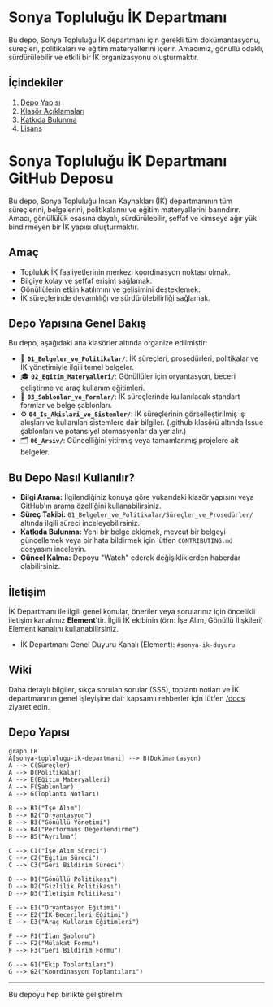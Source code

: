 # Sonya Topluluğu İK Departmanı

Bu depo, Sonya Topluluğu İK departmanı için gerekli tüm dokümantasyonu, süreçleri, politikaları ve eğitim materyallerini içerir. Amacımız, gönüllü odaklı, sürdürülebilir ve etkili bir İK organizasyonu oluşturmaktır.

## İçindekiler

1.  [Depo Yapısı](#depo-yapısı)
2.  [Klasör Açıklamaları](#klasör-açıklamaları)
3.  [Katkıda Bulunma](#katkıda-bulunma)
4.  [Lisans](#lisans)

# Sonya Topluluğu İK Departmanı GitHub Deposu

Bu depo, Sonya Topluluğu İnsan Kaynakları (İK) departmanının tüm süreçlerini, belgelerini, politikalarını ve eğitim materyallerini barındırır. Amacı, gönüllülük esasına dayalı, sürdürülebilir, şeffaf ve kimseye ağır yük bindirmeyen bir İK yapısı oluşturmaktır.

## Amaç

* Topluluk İK faaliyetlerinin merkezi koordinasyon noktası olmak.
* Bilgiye kolay ve şeffaf erişim sağlamak.
* Gönüllülerin etkin katılımını ve gelişimini desteklemek.
* İK süreçlerinde devamlılığı ve sürdürülebilirliği sağlamak.

## Depo Yapısına Genel Bakış

Bu depo, aşağıdaki ana klasörler altında organize edilmiştir:

* 📄 **`01_Belgeler_ve_Politikalar/`**: İK süreçleri, prosedürleri, politikalar ve İK yönetimiyle ilgili temel belgeler.
* 🎓 **`02_Egitim_Materyalleri/`**: Gönüllüler için oryantasyon, beceri geliştirme ve araç kullanım eğitimleri.
* 📝 **`03_Sablonlar_ve_Formlar/`**: İK süreçlerinde kullanılacak standart formlar ve belge şablonları.
* ⚙️ **`04_Is_Akislari_ve_Sistemler/`**: İK süreçlerinin görselleştirilmiş iş akışları ve kullanılan sistemlere dair bilgiler. (.github klasörü altında Issue şablonları ve potansiyel otomasyonlar da yer alır.)
* 🗂️ **`06_Arsiv/`**: Güncelliğini yitirmiş veya tamamlanmış projelere ait belgeler.

## Bu Depo Nasıl Kullanılır?

* **Bilgi Arama:** İlgilendiğiniz konuya göre yukarıdaki klasör yapısını veya GitHub'ın arama özelliğini kullanabilirsiniz.
* **Süreç Takibi:** `01_Belgeler_ve_Politikalar/Süreçler_ve_Prosedürler/` altında ilgili süreci inceleyebilirsiniz.
* **Katkıda Bulunma:** Yeni bir belge eklemek, mevcut bir belgeyi güncellemek veya bir hata bildirmek için lütfen `CONTRIBUTING.md` dosyasını inceleyin.
* **Güncel Kalma:** Depoyu "Watch" ederek değişikliklerden haberdar olabilirsiniz.

## İletişim

İK Departmanı ile ilgili genel konular, öneriler veya sorularınız için öncelikli iletişim kanalımız **Element**'tir. İlgili İK ekibinin (örn: İşe Alım, Gönüllü İlişkileri) Element kanalını kullanabilirsiniz.

* İK Departmanı Genel Duyuru Kanalı (Element): `#sonya-ik-duyuru`

## Wiki

Daha detaylı bilgiler, sıkça sorulan sorular (SSS), toplantı notları ve İK departmanının genel işleyişine dair kapsamlı rehberler için lütfen [/docs](./docs) ziyaret edin.


## Depo Yapısı

```mermaid
graph LR
A[sonya-toplulugu-ik-departmani] --> B(Dokümantasyon)
A --> C(Süreçler)
A --> D(Politikalar)
A --> E(Eğitim Materyalleri)
A --> F(Şablonlar)
A --> G(Toplantı Notları)

B --> B1("İşe Alım")
B --> B2("Oryantasyon")
B --> B3("Gönüllü Yönetimi")
B --> B4("Performans Değerlendirme")
B --> B5("Ayrılma")

C --> C1("İşe Alım Süreci")
C --> C2("Eğitim Süreci")
C --> C3("Geri Bildirim Süreci")

D --> D1("Gönüllü Politikası")
D --> D2("Gizlilik Politikası")
D --> D3("İletişim Politikası")

E --> E1("Oryantasyon Eğitimi")
E --> E2("İK Becerileri Eğitimi")
E --> E3("Araç Kullanım Eğitimleri")

F --> F1("İlan Şablonu")
F --> F2("Mülakat Formu")
F --> F3("Geri Bildirim Formu")

G --> G1("Ekip Toplantıları")
G --> G2("Koordinasyon Toplantıları")
```

---
Bu depoyu hep birlikte geliştirelim!
